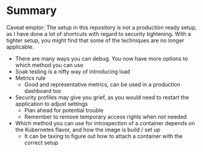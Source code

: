 # Summary

Caveat emptor: The setup in this repository is not a production ready setup, as I 
have done a lot of shortcuts with regard to security tightening. With a tighter 
setup, you might find that some of the techniques are no longer applicable.

- There are many ways you can debug. You now have more options to which method you can use
- Soak testing is a nifty way of introducing load
- Metrics rule
    - Good and representative metrics, can be used in a production dashboard too  
- Security profiles may give you grief, as you would need to restart the application to adjust settings
    - Plan ahead for potential trouble
    - Remember to remove temporary access rights when not needed
- Which method you can use for introspection of a container depends on the Kubernetes flavor, and how the image is build / set up
    - It can be taxing to figure out how to attach a container with the correct setup 
